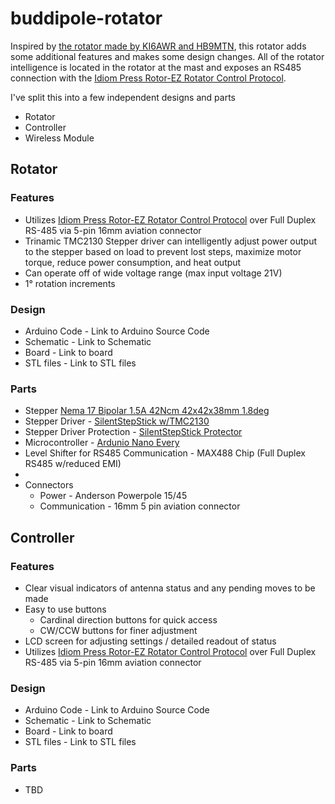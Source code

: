 # buddipole-rotator

Inspired by [the rotator made by KI6AWR and HB9MTN](https://qsl.net/hb9mtn/BPMW/MW_Rotor.html), this rotator adds some additional features and makes some design changes. All of the rotator intelligence is located in the rotator at the mast and exposes an RS485 connection with the [Idiom Press Rotor-EZ Rotator Control Protocol](https://www.hamsupply.com/wp-content/uploads/2015/11/Rotor-EZ-Protocol.pdf).

I've split this into a few independent designs and parts

- Rotator
- Controller
- Wireless Module

## Rotator 

### Features
- Utilizes [Idiom Press Rotor-EZ Rotator Control Protocol](https://www.hamsupply.com/wp-content/uploads/2015/11/Rotor-EZ-Protocol.pdf) over Full Duplex RS-485 via 5-pin 16mm aviation connector
- Trinamic TMC2130 Stepper driver can intelligently adjust power output to the stepper based on load to prevent lost steps, maximize motor torque, reduce power consumption, and heat output
- Can operate off of wide voltage range (max input voltage 21V)
- 1° rotation increments
  
### Design
- Arduino Code - Link to Arduino Source Code
- Schematic - Link to Schematic
- Board - Link to board
- STL files - Link to STL files

### Parts
- Stepper [Nema 17 Bipolar 1.5A 42Ncm 42x42x38mm 1.8deg](https://www.amazon.com/STEPPERONLINE-Stepper-Bipolar-42x42x38mm-Connector/dp/B0B38GX54H)
- Stepper Driver - [SilentStepStick w/TMC2130](https://learn.watterott.com/silentstepstick/)
- Stepper Driver Protection - [SilentStepStick Protector](https://learn.watterott.com/silentstepstick/protector/)
- Microcontroller - [Ardunio Nano Every](https://store-usa.arduino.cc/products/arduino-nano-every)
- Level Shifter for RS485 Communication - MAX488 Chip (Full Duplex RS485 w/reduced EMI)
- 
- Connectors
  - Power - Anderson Powerpole 15/45
  - Communication - 16mm 5 pin aviation connector 

## Controller

### Features
- Clear visual indicators of antenna status and any pending moves to be made
- Easy to use buttons
  - Cardinal direction buttons for quick access
  - CW/CCW buttons for finer adjustment
- LCD screen for adjusting settings / detailed readout of status
- Utilizes [Idiom Press Rotor-EZ Rotator Control Protocol](https://www.hamsupply.com/wp-content/uploads/2015/11/Rotor-EZ-Protocol.pdf) over Full Duplex RS-485 via 5-pin 16mm aviation connector

### Design
- Arduino Code - Link to Arduino Source Code
- Schematic - Link to Schematic
- Board - Link to board
- STL files - Link to STL files

### Parts
- TBD
